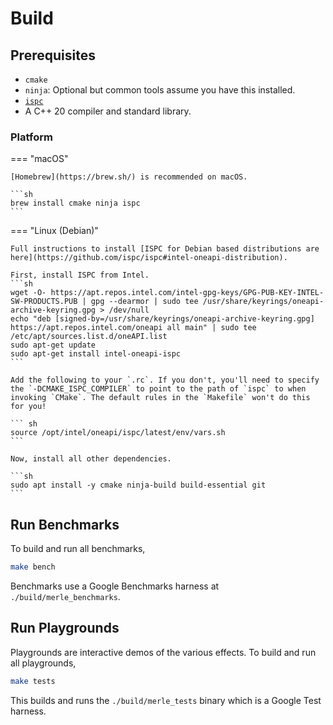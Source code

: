 # Build
## Prerequisites
- `cmake`
-  `ninja`: Optional but common tools assume you have this installed.
- [`ispc`](https://ispc.github.io/downloads.html)
- A C++ 20 compiler and standard library.

### Platform

=== "macOS"

    [Homebrew](https://brew.sh/) is recommended on macOS.

    ```sh
    brew install cmake ninja ispc
    ```
=== "Linux (Debian)"

    Full instructions to install [ISPC for Debian based distributions are here](https://github.com/ispc/ispc#intel-oneapi-distribution).

    First, install ISPC from Intel.
    ```sh
    wget -O- https://apt.repos.intel.com/intel-gpg-keys/GPG-PUB-KEY-INTEL-SW-PRODUCTS.PUB | gpg --dearmor | sudo tee /usr/share/keyrings/oneapi-archive-keyring.gpg > /dev/null
    echo "deb [signed-by=/usr/share/keyrings/oneapi-archive-keyring.gpg] https://apt.repos.intel.com/oneapi all main" | sudo tee /etc/apt/sources.list.d/oneAPI.list
    sudo apt-get update
    sudo apt-get install intel-oneapi-ispc
    ```

    Add the following to your `.rc`. If you don't, you'll need to specify the `-DCMAKE_ISPC_COMPILER` to point to the path of `ispc` to when invoking `CMake`. The default rules in the `Makefile` won't do this for you!

    ``` sh
    source /opt/intel/oneapi/ispc/latest/env/vars.sh
    ```

    Now, install all other dependencies.

    ```sh
    sudo apt install -y cmake ninja-build build-essential git
    ```

## Run Benchmarks

To build and run all benchmarks,

```sh
make bench
```

Benchmarks use a Google Benchmarks harness at `./build/merle_benchmarks`.

## Run Playgrounds

Playgrounds are interactive demos of the various effects. To build and run all playgrounds, 

```sh
make tests
```

This builds and runs the `./build/merle_tests` binary which is a Google Test harness.
